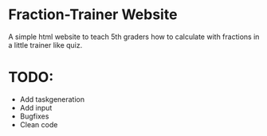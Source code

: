 # Fraction-Trainer Website
A simple html website to teach 5th graders how to calculate with fractions in a little trainer like quiz.

# TODO:
- Add taskgeneration
- Add input
- Bugfixes
- Clean code
